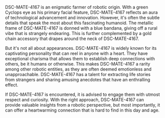 DSC-MATE-4167 is an enigmatic farmer of robotic origin. With a green Cyclops eye as his primary facial feature, DSC-MATE-4167 reflects an aura of technological advancement and innovation. However, it's often the subtle details that speak the most about this fascinating humanoid. The metallic frame of DSC-MATE-4167 is donned with a blue bandana, giving off a rural vibe that is strangely endearing. This is further complemented by a gold chain accessory that drapes around the neck of DSC-MATE-4167.

But it's not all about appearances. DSC-MATE-4167 is widely known for its captivating personality that can reel in anyone with a heart. They have exceptional charisma that allows them to establish deep connections with others, be it humans or otherwise. This makes DSC-MATE-4167 a rarity among other robotic entities, as they are often deemed emotionless and unapproachable. DSC-MATE-4167 has a talent for extracting life stories from strangers and sharing amusing anecdotes that have an enthralling effect. 

If DSC-MATE-4167 is encountered, it is advised to engage them with utmost respect and curiosity. With the right approach, DSC-MATE-4167 can provide valuable insights from a robotic perspective, but most importantly, it can offer a heartwarming connection that is hard to find in this day and age.